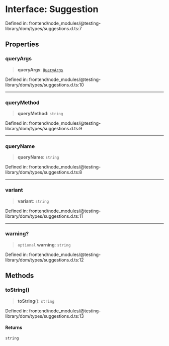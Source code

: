 # Interface: Suggestion

Defined in: frontend/node\_modules/@testing-library/dom/types/suggestions.d.ts:7

## Properties

### queryArgs

> **queryArgs**: [`QueryArgs`](../type-aliases/QueryArgs.md)

Defined in: frontend/node\_modules/@testing-library/dom/types/suggestions.d.ts:10

***

### queryMethod

> **queryMethod**: `string`

Defined in: frontend/node\_modules/@testing-library/dom/types/suggestions.d.ts:9

***

### queryName

> **queryName**: `string`

Defined in: frontend/node\_modules/@testing-library/dom/types/suggestions.d.ts:8

***

### variant

> **variant**: `string`

Defined in: frontend/node\_modules/@testing-library/dom/types/suggestions.d.ts:11

***

### warning?

> `optional` **warning**: `string`

Defined in: frontend/node\_modules/@testing-library/dom/types/suggestions.d.ts:12

## Methods

### toString()

> **toString**(): `string`

Defined in: frontend/node\_modules/@testing-library/dom/types/suggestions.d.ts:13

#### Returns

`string`
